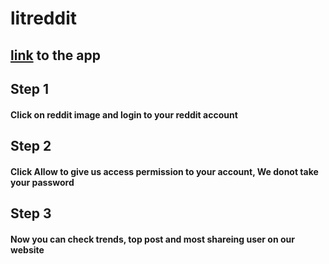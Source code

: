 # litreddit
## [link](https://litreddit.herokuapp.com/login/) to the app

## Step 1
#### Click on reddit image and login to your reddit account

## Step 2
#### Click Allow to give us access permission to your account, We donot take your password

## Step 3
#### Now you can check trends, top post and most shareing user on our website
